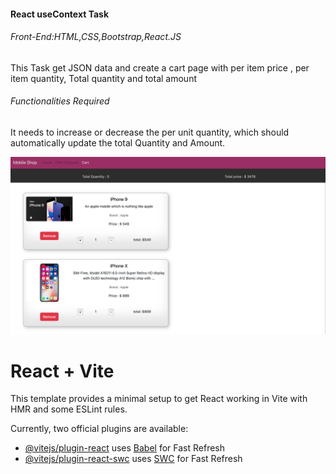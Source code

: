 <h4>React useContext Task</h4>
<h6>Front-End:HTML,CSS,Bootstrap,React.JS</h6>
<p>This Task get JSON data and create a cart page with per item price , per item quantity,
Total quantity and total amount
</p>
<h6>Functionalities Required</h6>
<p>It needs to increase or decrease the per unit quantity, which should automatically update the total Quantity and Amount.</p>
<img src="contextapi.png"/>















# React + Vite

This template provides a minimal setup to get React working in Vite with HMR and some ESLint rules.

Currently, two official plugins are available:

- [@vitejs/plugin-react](https://github.com/vitejs/vite-plugin-react/blob/main/packages/plugin-react/README.md) uses [Babel](https://babeljs.io/) for Fast Refresh
- [@vitejs/plugin-react-swc](https://github.com/vitejs/vite-plugin-react-swc) uses [SWC](https://swc.rs/) for Fast Refresh
